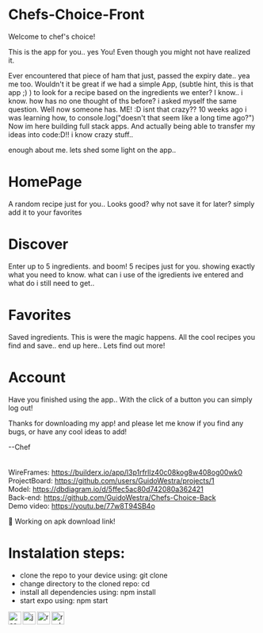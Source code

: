 # Chefs-Choice-Front
Welcome to chef's choice!

This is the app for you.. yes You!
Even though you might not have realized it.

Ever encountered that piece of ham that just,
passed the expiry date.. yea me too.
Wouldn't it be great if we had a simple App, 
(subtle hint, this is that app ;) ) to look 
for a recipe based on the ingredients we enter? 
I know.. i know. how has no one thought of ths before?
i asked myself the same question. Well now someone has. 
ME! :D isnt that crazy?? 10 weeks ago i was learning how, 
to console.log("doesn't that seem like a long time ago?")
Now im here building full stack apps. And actually being able
to transfer my ideas into code:D!! i know crazy stuff.. 

enough about me. lets shed some light on the app.. 

# HomePage
A random recipe just for you.. Looks good? 
why not save it for later? simply add it to your favorites

# Discover
Enter up to 5 ingredients. and boom! 5 recipes just for you. 
showing exactly what you need to know. what can i use of the igredients
ive entered and what do i still need to get..

# Favorites
Saved ingredients. This is were the magic happens. All the cool recipes 
you find and save.. end up here.. Lets find out more! 

# Account
Have you finished using the app.. With the click of a button you can 
simply log out! 

Thanks for downloading my app! and please let me know if you find any bugs,
or have any cool ideas to add! 
<br />

--Chef <br />
<br />
<br />
WireFrames: https://builderx.io/app/l3p1rfrllz40c08kog8w408og00wk0 <br />
ProjectBoard: https://github.com/users/GuidoWestra/projects/1 <br />
Model: https://dbdiagram.io/d/5ffec5ac80d742080a362421 <br />
Back-end: https://github.com/GuidoWestra/Chefs-Choice-Back <br />
Demo video: https://youtu.be/77w8T94SB4o<br />

:wrench: Working on apk download link!

# Instalation steps: 
- clone the repo to your device using:  git clone <link> <your project name>  <br />
- change directory to the cloned repo:  cd <your project name> <br />
- install all dependencies using:       npm install<br />
- start expo using:                     npm start<br />


<img align="left" alt="css logo" width="26px" src="https://cdn.iconscout.com/icon/free/png-512/css-118-569410.png"/>
<img align="left" alt="js logo" width="26px" src="https://www.freepnglogos.com/uploads/javascript-png/javascript-vector-logo-yellow-png-transparent-javascript-vector-12.png"/>
<img align="left" alt="react logo" width="26px" src="https://cdn.iconscout.com/icon/free/png-512/react-1-282599.png"/>
<img align="left" alt="redux logo" width="26px" src="https://cdn.iconscout.com/icon/free/png-512/redux-283024.png"/>


